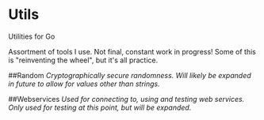 # Utils
Utilities for Go

Assortment of tools I use. Not final, constant work in progress!
Some of this is "reinventing the wheel", but it's all practice.

##Random 
*Cryptographically secure randomness. Will likely be expanded in future to allow for values other than strings.*

##Webservices
*Used for connecting to, using and testing web services. Only used for testing at this point, but will be expanded.*
